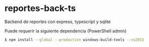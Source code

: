 # reportes-back-ts
Backend de reportes con express, typescript y sqlite

Puede requerir la siguiente dependencia (PowerShell admin)
```sh
$ npm install --global --production windows-build-tools --vs2015
```